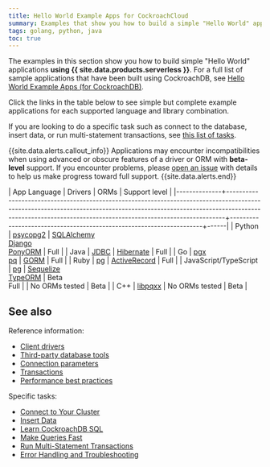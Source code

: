 ```yaml
---
title: Hello World Example Apps for CockroachCloud
summary: Examples that show you how to build a simple "Hello World" application with CockroachDB
tags: golang, python, java
toc: true
---
```


The examples in this section show you how to build simple "Hello World" applications **using {{ site.data.products.serverless }}**. For a full list of sample applications that have been built using CockroachDB, see [Hello World Example Apps (for CockroachDB)](../{{site.versions["stable"]}}/hello-world-example-apps.html).

Click the links in the table below to see simple but complete example applications for each supported language and library combination.

If you are looking to do a specific task such as connect to the database, insert data, or run multi-statement transactions, see [this list of tasks](#tasks).

{{site.data.alerts.callout_info}}
Applications may encounter incompatibilities when using advanced or obscure features of a driver or ORM with **beta-level** support. If you encounter problems, please [open an issue](https://github.com/cockroachdb/cockroach/issues/new) with details to help us make progress toward full support.
{{site.data.alerts.end}}

| App Language | Drivers                                                                                                                                                                                                                                  | ORMs         | Support level                                        |
|--------------+-----------------------------------------------------------------------------------------------------------------------------------------------------------------------------------------------------------------------------------------+---------------------------------------------------------------------+------|
| Python       | [psycopg2](../{{site.versions["stable"]}}/build-a-python-app-with-cockroachdb.html)                                                                                                                                                                                    | [SQLAlchemy](../{{site.versions["stable"]}}/build-a-python-app-with-cockroachdb-sqlalchemy.html)<br>[Django](../{{site.versions["stable"]}}/build-a-python-app-with-cockroachdb-django.html)<br>[PonyORM](../{{site.versions["stable"]}}/build-a-python-app-with-cockroachdb-pony.html)  | Full |
| Java         | [JDBC](../{{site.versions["stable"]}}/build-a-java-app-with-cockroachdb.html)                                                                                                                                                                                          | [Hibernate](../{{site.versions["stable"]}}/build-a-java-app-with-cockroachdb-hibernate.html)       | Full |
| Go           | [pgx](../{{site.versions["stable"]}}/build-a-go-app-with-cockroachdb.html)<br>[pq](../{{site.versions["stable"]}}/build-a-go-app-with-cockroachdb-pq.html)                                                                                                                                                                                              | [GORM](../{{site.versions["stable"]}}/build-a-go-app-with-cockroachdb-gorm.html)                  | Full |
| Ruby         | [pg](../{{site.versions["stable"]}}/build-a-ruby-app-with-cockroachdb.html)                                                                                                                                                                                            | [ActiveRecord](../{{site.versions["stable"]}}/build-a-ruby-app-with-cockroachdb-activerecord.html) | Full |
| JavaScript/TypeScript      | [pg](../{{site.versions["stable"]}}/build-a-nodejs-app-with-cockroachdb.html)                                                                                                                                                                                          | [Sequelize](../{{site.versions["stable"]}}/build-a-nodejs-app-with-cockroachdb-sequelize.html)<br>[TypeORM](../{{site.versions["stable"]}}/build-a-typescript-app-with-cockroachdb.html)     | Beta<br>Full |                                                                                                                                                                        | No ORMs tested                                                      | Beta |
| C++          | [libpqxx](../{{site.versions["stable"]}}/build-a-c++-app-with-cockroachdb.html)                                                                                                                                                                                        | No ORMs tested                                                      | Beta |

## See also

Reference information:

- [Client drivers](../{{site.versions["stable"]}}/install-client-drivers.html)
- [Third-party database tools](../{{site.versions["stable"]}}/third-party-database-tools.html)
- [Connection parameters](../{{site.versions["stable"]}}/connection-parameters.html)
- [Transactions](../{{site.versions["stable"]}}/transactions.html)
- [Performance best practices](../{{site.versions["stable"]}}/performance-best-practices-overview.html)

<a name="tasks"></a>

Specific tasks:

- [Connect to Your Cluster](connect-to-a-free-cluster.html)
- [Insert Data](../{{site.versions["stable"]}}/insert-data.html)
- [Learn CockroachDB SQL](learn-cockroachdb-sql.html)
- [Make Queries Fast](../{{site.versions["stable"]}}/make-queries-fast.html)
- [Run Multi-Statement Transactions](../{{site.versions["stable"]}}/run-multi-statement-transactions.html)
- [Error Handling and Troubleshooting](../{{site.versions["stable"]}}/error-handling-and-troubleshooting.html)

